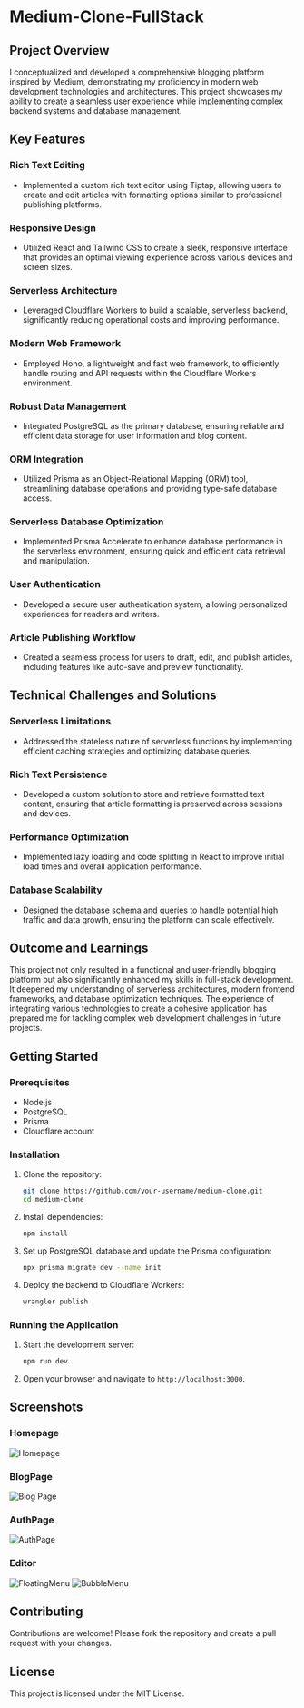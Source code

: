 # Medium-Clone-FullStack

## Project Overview

I conceptualized and developed a comprehensive blogging platform inspired by Medium, demonstrating my proficiency in modern web development technologies and architectures. This project showcases my ability to create a seamless user experience while implementing complex backend systems and database management.

## Key Features

### Rich Text Editing
- Implemented a custom rich text editor using Tiptap, allowing users to create and edit articles with formatting options similar to professional publishing platforms.

### Responsive Design
- Utilized React and Tailwind CSS to create a sleek, responsive interface that provides an optimal viewing experience across various devices and screen sizes.

### Serverless Architecture
- Leveraged Cloudflare Workers to build a scalable, serverless backend, significantly reducing operational costs and improving performance.

### Modern Web Framework
- Employed Hono, a lightweight and fast web framework, to efficiently handle routing and API requests within the Cloudflare Workers environment.

### Robust Data Management
- Integrated PostgreSQL as the primary database, ensuring reliable and efficient data storage for user information and blog content.

### ORM Integration
- Utilized Prisma as an Object-Relational Mapping (ORM) tool, streamlining database operations and providing type-safe database access.

### Serverless Database Optimization
- Implemented Prisma Accelerate to enhance database performance in the serverless environment, ensuring quick and efficient data retrieval and manipulation.

### User Authentication
- Developed a secure user authentication system, allowing personalized experiences for readers and writers.

### Article Publishing Workflow
- Created a seamless process for users to draft, edit, and publish articles, including features like auto-save and preview functionality.

## Technical Challenges and Solutions

### Serverless Limitations
- Addressed the stateless nature of serverless functions by implementing efficient caching strategies and optimizing database queries.

### Rich Text Persistence
- Developed a custom solution to store and retrieve formatted text content, ensuring that article formatting is preserved across sessions and devices.

### Performance Optimization
- Implemented lazy loading and code splitting in React to improve initial load times and overall application performance.

### Database Scalability
- Designed the database schema and queries to handle potential high traffic and data growth, ensuring the platform can scale effectively.

## Outcome and Learnings

This project not only resulted in a functional and user-friendly blogging platform but also significantly enhanced my skills in full-stack development. It deepened my understanding of serverless architectures, modern frontend frameworks, and database optimization techniques. The experience of integrating various technologies to create a cohesive application has prepared me for tackling complex web development challenges in future projects.

## Getting Started

### Prerequisites

- Node.js
- PostgreSQL
- Prisma
- Cloudflare account

### Installation

1. Clone the repository:

    ```bash
    git clone https://github.com/your-username/medium-clone.git
    cd medium-clone
    ```

2. Install dependencies:

    ```bash
    npm install
    ```

3. Set up PostgreSQL database and update the Prisma configuration:

    ```bash
    npx prisma migrate dev --name init
    ```

4. Deploy the backend to Cloudflare Workers:

    ```bash
    wrangler publish
    ```

### Running the Application

1. Start the development server:

    ```bash
    npm run dev
    ```

2. Open your browser and navigate to `http://localhost:3000`.

## Screenshots

### Homepage
![Homepage](images/homepage.png)

### BlogPage
![Blog Page](images/BlogPage.png)

### AuthPage
![AuthPage](images/Auth.png)

### Editor 
![FloatingMenu](images/Editor%20FLoating%20menu.png)
![BubbleMenu](images/Bubble%20menu.png)

## Contributing

Contributions are welcome! Please fork the repository and create a pull request with your changes.

## License

This project is licensed under the MIT License.


